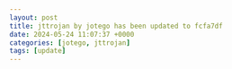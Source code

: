 ```yaml
---
layout: post
title: jttrojan by jotego has been updated to fcfa7df
date: 2024-05-24 11:07:37 +0000
categories: [jotego, jttrojan]
tags: [update]
---
```


